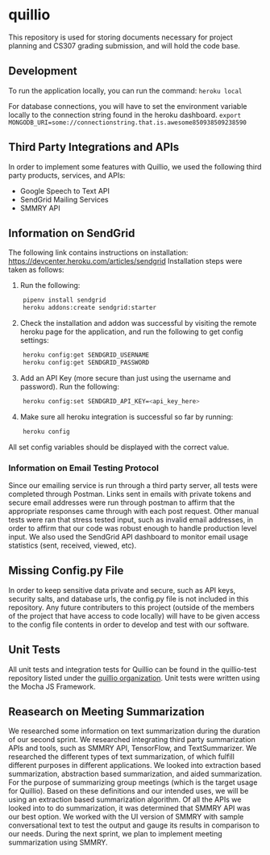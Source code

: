 # quillio

This repository is used for storing documents necessary for project planning and CS307 grading submission, and will hold the code base. 


## Development

To run the application locally, you can run the command:
`heroku local`

For database connections, you will have to set the environment variable locally to the connection string found in the heroku dashboard.
`export MONGODB_URI=some://connectionstring.that.is.awesome850938509238590`

## Third Party Integrations and APIs

In order to implement some features with Quillio, we used the following third party products, services, and APIs: 

* Google Speech to Text API
* SendGrid Mailing Services
* SMMRY API


## Information on SendGrid
The following link contains instructions on installation: https://devcenter.heroku.com/articles/sendgrid
Installation steps were taken as follows: 
1. Run the following: 
```bash
	pipenv install sendgrid
	heroku addons:create sendgrid:starter
``` 

2. Check the installation and addon was successful by visiting the remote heroku page for the application, and run the following to get config settings: 
```bash
	heroku config:get SENDGRID_USERNAME
	heroku config:get SENDGRID_PASSWORD
```

3. Add an API Key (more secure than just using the username and password). Run the following: 
```bash
	heroku config:set SENDGRID_API_KEY=<api_key_here>	
```
4. Make sure all heroku integration is successful so far by running: 
```bash
	heroku config
```
All set config variables should be displayed with the correct value. 

### Information on Email Testing Protocol
Since our emailing service is run through a third party server, all tests were completed through Postman. Links sent in emails with private tokens and secure email addresses were run through postman to affirm that the appropriate responses came through with each post request. Other manual tests were ran that stress tested input, such as invalid email addresses, in order to affirm that our code was robust enough to handle production level input. We also used the SendGrid API dashboard to monitor email usage statistics (sent, received, viewed, etc). 


## Missing Config.py File
In order to keep sensitive data private and secure, such as API keys, security salts, and database urls, the config.py file is not included in this repository. Any future contributers to this project (outside of the members of the project that have access to code locally) will have to be given access to the config file contents in order to develop and test with our software. 

## Unit Tests
All unit tests and integration tests for Quillio can be found in the quillio-test repository listed under the [quillio organization](https://github.com/quillio307). Unit tests were written using the Mocha JS Framework. 


## Reasearch on Meeting Summarization
We researched some information on text summarization during the duration of our second sprint. We researched integrating third party summarization APIs and tools, such as SMMRY API, TensorFlow, and TextSummarizer. We researched the different types of text summarization, of which fulfill different purposes in different applications. We looked into extraction based summarization, abstraction based summarization, and aided summarization. For the purpose of summarizing group meetings (which is the target usage for Quillio). Based on these definitions and our intended uses, we will be using an extraction based summarization algorithm. Of all the APIs we looked into to do summarization, it was determined that SMMRY API was our best option. We worked with the UI version of SMMRY with sample conversational text to test the output and gauge its results in comparison to our needs. During the next sprint, we plan to implement meeting summarization using SMMRY.
